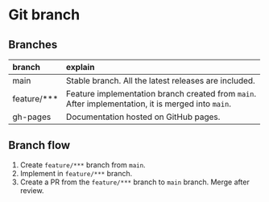 # Git branch

## Branches

|branch|explain|
|:--|:--|
|main|Stable branch. All the latest releases are included.|
|feature/***|Feature implementation branch created from `main`. <br>After implementation, it is merged into `main`.|
|gh-pages|Documentation hosted on GitHub pages.|

## Branch flow

1. Create `feature/***` branch from `main`.
1. Implement in `feature/***` branch.
1. Create a PR from the `feature/***` branch to `main` branch. Merge after review.


    